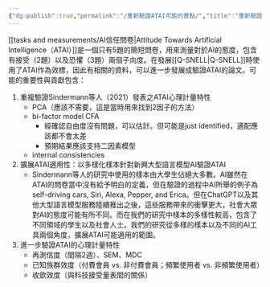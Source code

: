 ```yaml
---
{"dg-publish":true,"permalink":"/重新驗證ATAI可能的賣點/","title":"重新驗證ATAI可能的賣點","tags":["ai","chatgpt","投稿暫存","ideas"],"created":"2024-02-19T17:00","updated":"2024-02-19T23:56"}
---
```



[[tasks and measurements/AI信任問卷\|Attitude Towards Artificial Intelligence（ATAI）]]是一個只有5題的簡短問卷，用來測量對於AI的態度，包含有接受（2題）以及恐懼（3題）兩個子向度。在發展[[Q-SNELL\|Q-SNELL]]時使用了ATAI作為效標，因此有相關的資料，可以進一步發展成驗證ATAI的論文。可能的重要性與貢獻包含：

1. 重複驗證Sindermann等人（2021）發表之ATAI心理計量特性
   - PCA（應該不需要，這是當時用來找到2因子的方法）
   - bi-factor model CFA
     - 經確認自由度沒有問題，可以估計。但可能是just identified，適配應該都不會太差
     - 預期結果應該支持二因素模型
   - internal consistencies
2. 擴展ATAI適用性：以多樣化樣本針對新興大型語言模型AI驗證ATAI
   - Sindermann等人的研究中使用的樣本由大學生佔絕大多數。AI雖然在ATAI的問卷當中沒有給予明白的定義，但在驗證的過程中AI所舉的例子為self-driving cars, Siri, Alexa, Pepper, and Erica。但在ChatGPT以及其他大型語言模型服務陸續推出之後，這些服務帶來的衝擊更大，社會大眾對AI的態度可能有所不同。而在我們的研究中樣本的多樣性較高，包含了不同領域的學生以及社會人士。我們的研究從多樣的樣本以及不同的AI工具兩個角度，擴展ATAI可能適用的範圍。
3. 進一步驗證ATAI的心理計量特性
   - 再測信度（間隔2週）、SEM、MDC
   - 已知族群效度（付費會員 vs. 非付費會員；頻繁使用者 vs. 非頻繁使用者）
   - 收歛效度（與科技接受量表間的關係）
